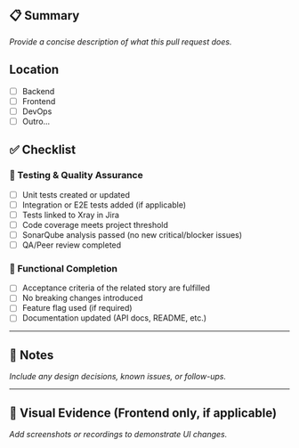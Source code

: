 ## 📋 Summary

_Provide a concise description of what this pull request does._

## Location
- [ ] Backend
- [ ] Frontend
- [ ] DevOps
- [ ] Outro...

## ✅ Checklist

### 🧪 Testing & Quality Assurance
- [ ] Unit tests created or updated
- [ ] Integration or E2E tests added (if applicable)
- [ ] Tests linked to Xray in Jira
- [ ] Code coverage meets project threshold
- [ ] SonarQube analysis passed (no new critical/blocker issues)
- [ ] QA/Peer review completed

### 🎯 Functional Completion
- [ ] Acceptance criteria of the related story are fulfilled
- [ ] No breaking changes introduced
- [ ] Feature flag used (if required)
- [ ] Documentation updated (API docs, README, etc.)

---

## 📎 Notes

_Include any design decisions, known issues, or follow-ups._

---

## 📸 Visual Evidence (Frontend only, if applicable)

_Add screenshots or recordings to demonstrate UI changes._


